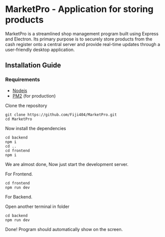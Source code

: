 # MarketPro - Application for storing products

MarketPro is a streamlined shop management program built using Express and Electron. Its primary purpose is to securely store products from the cash register onto a central server and provide real-time updates through a user-friendly desktop application. 

## Installation Guide

### Requirements
- [Nodejs](https://nodejs.org/en/download)
- [PM2](https://pm2.keymetrics.io/docs/usage/quick-start) (for production)

Clone the repository

```shell
git clone https://github.com/Fiji404/MarketPro.git
cd MarketPro
```

Now install the dependencies
```shell
cd backend
npm i
cd ..
cd frontend
npm i
```
We are almost done, Now just start the development server.

For Frontend.
```shell
cd frontend
npm run dev
```
For Backend.

Open another terminal in folder
```shell
cd backend
npm run dev
```

Done! Program should automatically show on the screen.